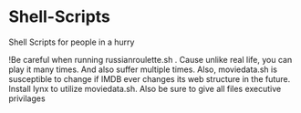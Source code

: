 # Shell-Scripts
Shell Scripts for people in a hurry

!Be careful when running russianroulette.sh . Cause unlike real life, you can play it many times. And also suffer multiple times.
Also, moviedata.sh is susceptible to change if IMDB ever changes its web structure in the future. Install lynx to utilize moviedata.sh. Also be sure to give all files executive privilages 
